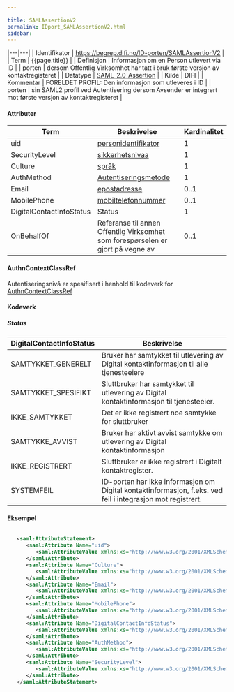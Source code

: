 ```yaml
---
 
title: SAMLAssertionV2  
permalink: IDport_SAMLAssertionV2.html
sidebar:
---
```

|---|---|
| Identifikator | <https://begrep.difi.no/ID-porten/SAMLAssertionV2> |
| Term          | {{page.title}} |
| Definisjon    | Informasjon om en Person utlevert via ID |
| porten        | dersom Offentlig Virksomhet har tatt i bruk første versjon av kontaktregisteret |
| Datatype      | [SAML\_2.0\_Assertion](http://en.wikipedia.org/wiki/SAML_2.0#SAML_2.0_Assertions) |
| Kilde         | DIFI |
| Kommentar     | FORELDET PROFIL: Den informasjon som utleveres i ID |
| porten        | sin SAML2 profil ved Autentisering dersom Avsender er integrert mot første versjon av kontaktregisteret |

#### Attributer

| Term                     | Beskrivelse                                                                     | Kardinalitet |
| --- | --- | --- |
| uid                      | [personidentifikator](../felles/personidentifikator.md)                              | 1            |
| SecurityLevel            | [sikkerhetsnivaa](../felles/sikkerhetsnivaa.md)                                      | 1            |
| Culture                  | [språk](../felles/spraak.md)                                                         | 1            |
| AuthMethod               | [Autentiseringsmetode](SAMLAssertionV1.md)                              | 1            |
| Email                    | [epostadresse](../felles/epostadresse.md)                                            | 0..1         |
| MobilePhone              | [mobiltelefonnummer](../felles/mobiltelefonnummer.md)                                | 0..1         |
| DigitalContactInfoStatus | Status                                                                          | 1            |
| OnBehalfOf               | Referanse til annen Offentlig Virksomhet som forespørselen er gjort på vegne av | 0..1         |

#### AuthnContextClassRef

Autentiseringsnivå er spesifisert i henhold til kodeverk for
[AuthnContextClassRef](SAMLAuthnRequest.md)

#### Kodeverk

##### Status

| DigitalContactInfoStatus | Beskrivelse                                                                                                 |
| --- | --- |
| SAMTYKKET\_GENERELT      | Bruker har samtykket til utlevering av Digital kontaktinformasjon til alle tjenesteeiere                    |
| SAMTYKKET\_SPESIFIKT     | Sluttbruker har samtykket til utlevering av Digital kontaktinformasjon til tjenesteeier.                    |
| IKKE\_SAMTYKKET          | Det er ikke registrert noe samtykke for sluttbruker                                                         |
| SAMTYKKE\_AVVIST         | Bruker har aktivt avvist samtykke om utlevering av Digital kontaktinformasjon                               |
| IKKE\_REGISTRERT         | Sluttbruker er ikke registrert i Digitalt kontaktregister.                                                  |
| SYSTEMFEIL               | ID-porten har ikke informasjon om Digital kontaktinformasjon, f.eks. ved feil i integrasjon mot registrert. |

#### Eksempel

```xml

   <saml:AttributeStatement>
      <saml:Attribute Name="uid">
         <saml:AttributeValue xmlns:xs="http://www.w3.org/2001/XMLSchema" xmlns:xsi="http://www.w3.org/2001/XMLSchema-instance" xsi:type="xs:string">03015561903</saml:AttributeValue>
      </saml:Attribute>
      <saml:Attribute Name="Culture">
         <saml:AttributeValue xmlns:xs="http://www.w3.org/2001/XMLSchema" xmlns:xsi="http://www.w3.org/2001/XMLSchema-instance" xsi:type="xs:string">nb</saml:AttributeValue>
      </saml:Attribute>
      <saml:Attribute Name="Email">
         <saml:AttributeValue xmlns:xs="http://www.w3.org/2001/XMLSchema" xmlns:xsi="http://www.w3.org/2001/XMLSchema-instance" xsi:type="xs:string">03015561903-test@minid.norge.no</saml:AttributeValue>
      </saml:Attribute>
      <saml:Attribute Name="MobilePhone">
         <saml:AttributeValue xmlns:xs="http://www.w3.org/2001/XMLSchema" xmlns:xsi="http://www.w3.org/2001/XMLSchema-instance" xsi:type="xs:string">03015561903</saml:AttributeValue>
      </saml:Attribute>   
      <saml:Attribute Name="DigitalContactInfoStatus">
         <saml:AttributeValue xmlns:xs="http://www.w3.org/2001/XMLSchema" xmlns:xsi="http://www.w3.org/2001/XMLSchema-instance" xsi:type="xs:string">SAMTYKKET_GENERELT</saml:AttributeValue>
      </saml:Attribute>
      <saml:Attribute Name="AuthMethod">
         <saml:AttributeValue xmlns:xs="http://www.w3.org/2001/XMLSchema" xmlns:xsi="http://www.w3.org/2001/XMLSchema-instance" xsi:type="xs:string">Minid-PIN</saml:AttributeValue>
      </saml:Attribute>
      <saml:Attribute Name="SecurityLevel">
         <saml:AttributeValue xmlns:xs="http://www.w3.org/2001/XMLSchema" xmlns:xsi="http://www.w3.org/2001/XMLSchema-instance" xsi:type="xs:string">3</saml:AttributeValue>
      </saml:Attribute>
   </saml:AttributeStatement>

```

